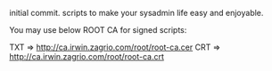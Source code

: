 initial commit.
scripts to make your sysadmin life easy and enjoyable.





You may use below ROOT CA for signed scripts:

TXT => http://ca.irwin.zagrio.com/root/root-ca.cer
CRT => http://ca.irwin.zagrio.com/root/root-ca.crt


